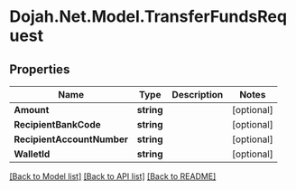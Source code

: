 # Dojah.Net.Model.TransferFundsRequest

## Properties

Name | Type | Description | Notes
------------ | ------------- | ------------- | -------------
**Amount** | **string** |  | [optional] 
**RecipientBankCode** | **string** |  | [optional] 
**RecipientAccountNumber** | **string** |  | [optional] 
**WalletId** | **string** |  | [optional] 

[[Back to Model list]](../README.md#documentation-for-models) [[Back to API list]](../README.md#documentation-for-api-endpoints) [[Back to README]](../README.md)

